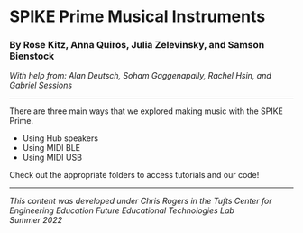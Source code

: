 # SPIKE Prime Musical Instruments
### By Rose Kitz, Anna Quiros, Julia Zelevinsky, and Samson Bienstock
*With help from: Alan Deutsch, Soham Gaggenapally, Rachel Hsin, and Gabriel Sessions*

<hr>

There are three main ways that we explored making music with the SPIKE Prime. 
* Using Hub speakers
* Using MIDI BLE
* Using MIDI USB

Check out the appropriate folders to access tutorials and our code! 

<hr> 

*This content was developed under Chris Rogers in the Tufts Center for Engineering Education Future Educational Technologies Lab* <br>
*Summer 2022*
